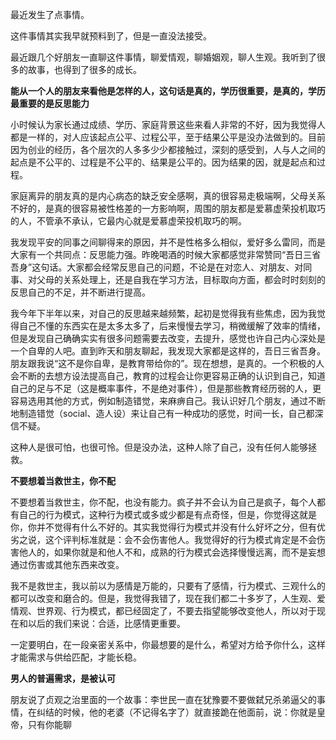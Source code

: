 最近发生了点事情。

这件事情其实我早就预料到了，但是一直没法接受。

最近跟几个好朋友一直聊这件事情，聊爱情观，聊婚姻观，聊人生观。我听到了很多的故事，也得到了很多的成长。

**能从一个人的朋友来看他是怎样的人，这句话是真的，学历很重要，是真的，学历最重要的是反思能力**

小时候认为家长通过成绩、学历、家庭背景这些来看人非常的不好，因为我觉得人都是一样的，对人应该起点公平、过程公平，至于结果公平是没办法做到的。目前因为创业的经历，各个层次的人多多少少都接触过，深刻的感受到，人与人之间的起点是不公平的、过程是不公平的、结果是公平的。因为结果的因，就是起点和过程。

家庭离异的朋友真的是内心病态的缺乏安全感啊，真的很容易走极端啊，父母关系不好的，是真的很容易被性格差的一方影响啊，周围的朋友都是爱慕虚荣投机取巧的人，不管承不承认，它最内心就是爱慕虚荣投机取巧的啊。

我发现平安的同事之间聊得来的原因，并不是性格多么相似，爱好多么雷同，而是大家有一个共同点：反思能力强。昨晚喝酒的时候大家都感觉非常赞同“吾日三省吾身”这句话。大家都会经常反思自己的问题，不论是在对恋人、对朋友、对同事、对父母的关系处理上，还是自我在学习方法，目标取向方面，都会时时刻刻的反思自己的不足，并不断进行提高。

我今年下半年以来，对自己的反思越来越频繁，起初是觉得我有些焦虑，因为我觉得自己不懂的东西实在是太多太多了，后来慢慢去学习，稍微缓解了效率的情绪，但是发现自己确确实实有很多问题需要去改变，去提升，感觉也许自己内心深处是一个自卑的人吧。直到昨天和朋友聊起，我发现大家都是这样的，吾日三省吾身。朋友跟我说“这不是你自卑，是教育带给你的”。现在想想，是真的。一个积极的人会不断的去想方设法提高自己，教育的过程会让你更容易正确的认识到自己，知道自己的足与不足（这是概率事件，不是绝对事件），但是那些教育经历弱的人，更容易选用其他的方式，例如制造错觉，来麻痹自己。我认识好几个朋友，通过不断地制造错觉（social、造人设）来让自己有一种成功的感觉，时间一长，自己都深信不疑。

这种人是很可怕，也很可怜。但是没办法，这种人除了自己，没有任何人能够拯救。

**不要想着当救世主，你不配**

不要想着当救世主，你不配，也没有能力。疯子并不会认为自己是疯子，每个人都有自己的行为模式，这种行为模式或多或少都是有点奇怪，但是，你觉得这就是你，你并不觉得有什么不好的。其实我觉得行为模式并没有什么好坏之分，但有优劣之说，这个评判标准就是：会不会伤害他人。我觉得好的行为模式肯定是不会伤害他人的，如果你就是和他人不和，成熟的行为模式会选择慢慢远离，而不是妄想通过伤害或其他东西来改变。

我不是救世主，我以前以为感情是万能的，只要有了感情，行为模式、三观什么的都可以改变和磨合的。但是，我觉得我错了，现在我们都二十多岁了，人生观、爱情观、世界观、行为模式，都已经固定了，不要去指望能够改变他人，所以对于现在和以后的我们来说：合适，比感情更重要。

一定要明白，在一段亲密关系中，你最想要的是什么，希望对方给予你什么，这样才能需求与供给匹配，才能长稳。

**男人的普遍需求，是被认可**

朋友说了贞观之治里面的一个故事：李世民一直在犹豫要不要做弑兄杀弟逼父的事情，在纠结的时候，他的老婆（不记得名字了）就直接跪在他面前，说：你就是皇帝，只有你能聊




<!--stackedit_data:
eyJoaXN0b3J5IjpbMTc1ODkxOTY4OCwtOTcxNjc0MDgwLC0xNj
k0NzAyOTA5LDE3NjExNDgyNDEsNzgxMjE1ODQ2LDE2Njc1NjQ0
MjcsLTEyODkwODEzMTksMzU5MzcwODk2LC03NjU5ODEyMjgsMT
I2Njg3MDI0OSwtMTIxMDIxOTE5M119
-->